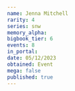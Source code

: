 ```yaml
---
name: Jenna Mitchell
rarity: 4
series: snw
memory_alpha:
bigbook_tier: 6
events: 8
in_portal:
date: 05/12/2023
obtained: Event
mega: false
published: true
---
```



